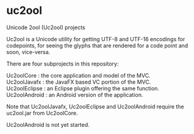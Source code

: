 # uc2ool
Unicode 2ool (Uc2ool) projects

Uc2ool is a Unicode utility for getting UTF-8 and UTF-16 encodings for codepoints, for seeing the glyphs that are rendered for a code point and soon, vice-versa.

There are four subprojects in this repository:

  Uc2oolCore : the core application and model of the MVC.  
  Uc2oolJavafx : the JavaFX based VC portion of the MVC.  
  Uc2oolEclipse : an Eclipse plugin offering the same function.  
  Uc2oolAndroid : an Android version of the application.
  
  Note that Uc2oolJavafx, Uc2oolEclipse and Uc2oolAndroid require the uc2ool.jar from Uc2oolCore.
  
  Uc2oolAndroid is not yet started.
